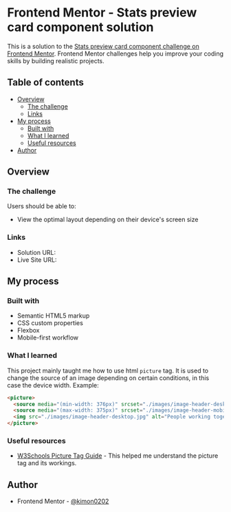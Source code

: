 # Frontend Mentor - Stats preview card component solution

This is a solution to the [Stats preview card component challenge on Frontend Mentor](https://www.frontendmentor.io/challenges/stats-preview-card-component-8JqbgoU62). Frontend Mentor challenges help you improve your coding skills by building realistic projects. 

## Table of contents

- [Overview](#overview)
  - [The challenge](#the-challenge)
  - [Links](#links)
- [My process](#my-process)
  - [Built with](#built-with)
  - [What I learned](#what-i-learned)
  - [Useful resources](#useful-resources)
- [Author](#author)

## Overview

### The challenge

Users should be able to:

- View the optimal layout depending on their device's screen size

### Links

- Solution URL: [](https://github.com/kimon0202/stats-previw-card)
- Live Site URL: [](https://kimon0202.github.io/stats-previw-card/index.html)

## My process

### Built with

- Semantic HTML5 markup
- CSS custom properties
- Flexbox
- Mobile-first workflow

### What I learned

This project mainly taught me how to use html `picture` tag. It is used to change the source of an image depending on certain conditions, in this case the device width. Example:

```html
<picture>
  <source media="(min-width: 376px)" srcset="./images/image-header-desktop.jpg">
  <source media="(max-width: 375px)" srcset="./images/image-header-mobile.jpg">
  <img src="./images/image-header-desktop.jpg" alt="People working together">
</picture>
```

### Useful resources

- [W3Schools Picture Tag Guide](https://www.w3schools.com/TAGS/tag_picture.asp) - This helped me understand the picture tag and its workings.

## Author

- Frontend Mentor - [@kimon0202](https://www.frontendmentor.io/profile/kimon0202)
